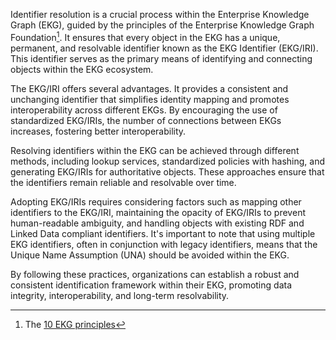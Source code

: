 Identifier resolution is a crucial process within the Enterprise Knowledge Graph (EKG), 
guided by the principles of the Enterprise Knowledge Graph Foundation[^principles].
It ensures that every object in the EKG has a unique, permanent, and resolvable identifier
known as the EKG Identifier (EKG/IRI). 
This identifier serves as the primary means of identifying and connecting objects within 
the EKG ecosystem.

The EKG/IRI offers several advantages. It provides a consistent and unchanging identifier 
that simplifies identity mapping and promotes interoperability across different EKGs. 
By encouraging the use of standardized EKG/IRIs, the number of connections between 
EKGs increases, fostering better interoperability.

Resolving identifiers within the EKG can be achieved through different methods, 
including lookup services, standardized policies with hashing, and generating EKG/IRIs 
for authoritative objects. 
These approaches ensure that the identifiers remain reliable and resolvable over time.

Adopting EKG/IRIs requires considering factors such as mapping other identifiers to the 
EKG/IRI, maintaining the opacity of EKG/IRIs to prevent human-readable ambiguity, 
and handling objects with existing RDF and Linked Data compliant identifiers. 
It's important to note that using multiple EKG identifiers, often in conjunction with 
legacy identifiers, means that the Unique Name Assumption (UNA) should be avoided 
within the EKG.

By following these practices, organizations can establish a robust and consistent 
identification framework within their EKG, promoting data integrity, interoperability,
and long-term resolvability.

[^principles]: The [10 EKG principles](https://principles.ekgf.org/principle/#__tabbed_1_2)
